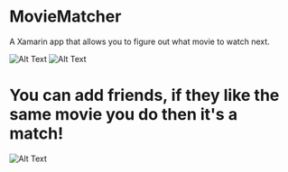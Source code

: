 # MovieMatcher
A Xamarin app that allows you to figure out what movie to watch next.

![Alt Text](https://media.giphy.com/media/umvWU8mWytoz4NGDkv/giphy.gif)
![Alt Text](https://media.giphy.com/media/DKHfTczp2Yi43YblRj/giphy.gif)


# You can add friends, if they like the same movie you do then it's a match!
![Alt Text](https://media.giphy.com/media/H4SlUW62GHvLD8Usk7/giphy.gif)




